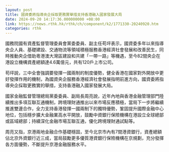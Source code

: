 ```yaml
---
layout: post
title: 國資委將指導央企採取更務實舉措支持香港融入國家發展大局
date: 2024-09-20 14:17:36.000000000 +08:00
link: https://news.rthk.hk/rthk/ch/component/k2/1771330-20240920.htm
categories: rthk
---
```


國務院國有資產監督管理委員會黨委委員、副主任苟坪表示，國資委多年以來指導央企人員、基礎建設、交通物流等領域積極服務香港經濟社會發展和改善民生，同時推動央企借助粵港澳大灣區建設和共建「一帶一路」等機遇，至今82間央企在港設立機構資產總額達4.6萬億元，共有120戶上市公司。

苟坪說，三中全會強調要發揮一國兩制的制度優勢，健全香港在國家對外開放中更好發揮作用的機制，為國資央企服務香港經濟社會發展指明前進方向，國資委將指導央企採取更務實的舉措，支持香港融入國家發展大局。

國家金融監督管理總局黨委委員、副局長周亮說，近年內地與香港金融管理部門陸續推出多項互聯互通機制，跨境理財通推出以來市場反應積極，當局下一步將繼續推進雙邊合作，全力支持香港發揮一國兩制下的獨特優勢，鞏固提升國際金融中心地位，包括穩步擴大金融業高水平開放，鼓勵中資銀行保險機構在港設立全球總部或區域總部；持續深化金融市場互聯互通，優化跨境理財通試點等。

周亮又指，京港兩地金融合作基礎穩固，至今北京市內有7間港資銀行，資產總額佔北京外資銀行近三成，當局鼓勵更多優質港資銀行保險機構在京規劃，充分發揮各方面優勢，不斷提升京港金融服務水平。

